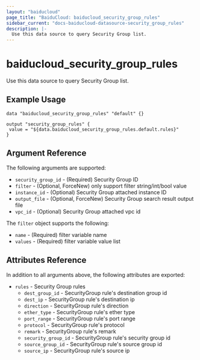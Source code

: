 ```yaml
---
layout: "baiducloud"
page_title: "BaiduCloud: baiducloud_security_group_rules"
sidebar_current: "docs-baiducloud-datasource-security_group_rules"
description: |-
  Use this data source to query Security Group list.
---
```


# baiducloud_security_group_rules

Use this data source to query Security Group list.

## Example Usage

```hcl
data "baiducloud_security_group_rules" "default" {}

output "security_group_rules" {
 value = "${data.baiducloud_security_group_rules.default.rules}"
}
```

## Argument Reference

The following arguments are supported:

* `security_group_id` - (Required) Security Group ID
* `filter` - (Optional, ForceNew) only support filter string/int/bool value
* `instance_id` - (Optional) Security Group attached instance ID
* `output_file` - (Optional, ForceNew) Security Group search result output file
* `vpc_id` - (Optional) Security Group attached vpc id

The `filter` object supports the following:

* `name` - (Required) filter variable name
* `values` - (Required) filter variable value list

## Attributes Reference

In addition to all arguments above, the following attributes are exported:

* `rules` - Security Group rules
  * `dest_group_id` - SecurityGroup rule's destination group id
  * `dest_ip` - SecurityGroup rule's destination ip
  * `direction` - SecurityGroup rule's direction
  * `ether_type` - SecurityGroup rule's ether type
  * `port_range` - SecurityGroup rule's port range
  * `protocol` - SecurityGroup rule's protocol
  * `remark` - SecurityGroup rule's remark
  * `security_group_id` - SecurityGroup rule's security group id
  * `source_group_id` - SecurityGroup rule's source group id
  * `source_ip` - SecurityGroup rule's source ip


